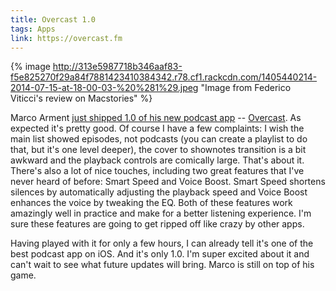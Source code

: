 ```yaml
---
title: Overcast 1.0
tags: Apps
link: https://overcast.fm
---
```


{% image http://313e5987718b346aaf83-f5e825270f29a84f7881423410384342.r78.cf1.rackcdn.com/1405440214-2014-07-15-at-18-00-03-%20%281%29.jpeg "Image from Federico Viticci's review on Macstories" %}

Marco Arment [just shipped 1.0 of his new podcast app][marco org] -- [Overcast][overcast]. As expected it's pretty good. Of course I have a few complaints: I wish the main list showed episodes, not podcasts (you can create a playlist to do that, but it's one level deeper), the cover to shownotes transition is a bit awkward and the playback controls are comically large. That's about it. There's also a lot of nice touches, including two great features that I've never heard of before: Smart Speed and Voice Boost. Smart Speed shortens silences by automatically adjusting the playback speed and Voice Boost enhances the voice by tweaking the EQ. Both of these features work amazingly well in practice and make for a better listening experience. I'm sure these features are going to get ripped off like crazy by other apps.

Having played with it for only a few hours, I can already tell it's one of the best podcast app on iOS. And it's only 1.0. I'm super excited about it and can't wait to see what future updates will bring. Marco is still on top of his game.

[marco org]: http://www.marco.org/2014/07/16/overcast
[overcast]: https://overcast.fm